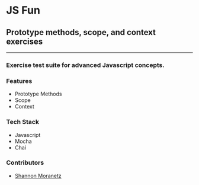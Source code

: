 # JS Fun

## Prototype methods, scope, and context exercises

* * *

### Exercise test suite for advanced Javascript concepts.

### Features

*   Prototype Methods
*   Scope
*   Context

### Tech Stack

*   Javascript
*   Mocha
*   Chai

### Contributors

* [Shannon Moranetz](https://github.com/shannonmoranetz)